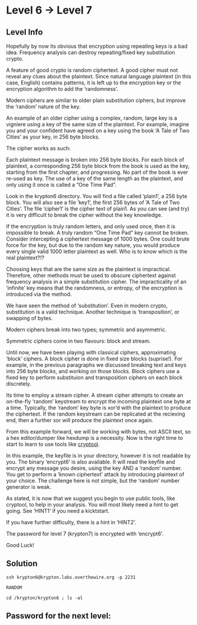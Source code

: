 # Level 6 → Level 7

## Level Info
Hopefully by now its obvious that encryption using repeating keys is a bad idea. Frequency analysis can destroy repeating/fixed key substitution crypto.

A feature of good crypto is random ciphertext. A good cipher must not reveal any clues about the plaintext. Since natural language plaintext (in this case, English) contains patterns, it is left up to the encryption key or the encryption algorithm to add the ‘randomness’.

Modern ciphers are similar to older plain substitution ciphers, but improve the ‘random’ nature of the key.

An example of an older cipher using a complex, random, large key is a vigniere using a key of the same size of the plaintext. For example, imagine you and your confident have agreed on a key using the book ‘A Tale of Two Cities’ as your key, in 256 byte blocks.

The cipher works as such:

Each plaintext message is broken into 256 byte blocks. For each block of plaintext, a corresponding 256 byte block from the book is used as the key, starting from the first chapter, and progressing. No part of the book is ever re-used as key. The use of a key of the same length as the plaintext, and only using it once is called a “One Time Pad”.

Look in the krypton6 directory. You will find a file called ‘plain1’, a 256 byte block. You will also see a file ‘key1’, the first 256 bytes of ‘A Tale of Two Cities’. The file ‘cipher1’ is the cipher text of plain1. As you can see (and try) it is very difficult to break the cipher without the key knowledge.

If the encryption is truly random letters, and only used once, then it is impossible to break. A truly random “One Time Pad” key cannot be broken. Consider intercepting a ciphertext message of 1000 bytes. One could brute force for the key, but due to the random key nature, you would produce every single valid 1000 letter plaintext as well. Who is to know which is the real plaintext?!?

Choosing keys that are the same size as the plaintext is impractical. Therefore, other methods must be used to obscure ciphertext against frequency analysis in a simple substitution cipher. The impracticality of an ‘infinite’ key means that the randomness, or entropy, of the encryption is introduced via the method.

We have seen the method of ‘substitution’. Even in modern crypto, substitution is a valid technique. Another technique is ‘transposition’, or swapping of bytes.

Modern ciphers break into two types; symmetric and asymmetric.

Symmetric ciphers come in two flavours: block and stream.

Until now, we have been playing with classical ciphers, approximating ‘block’ ciphers. A block cipher is done in fixed size blocks (suprise!). For example, in the previous paragraphs we discussed breaking text and keys into 256 byte blocks, and working on those blocks. Block ciphers use a fixed key to perform substituion and transposition ciphers on each block discretely.

Its time to employ a stream cipher. A stream cipher attempts to create an on-the-fly ‘random’ keystream to encrypt the incoming plaintext one byte at a time. Typically, the ‘random’ key byte is xor’d with the plaintext to produce the ciphertext. If the random keystream can be replicated at the recieving end, then a further xor will produce the plaintext once again.

From this example forward, we will be working with bytes, not ASCII text, so a hex editor/dumper like hexdump is a necessity. Now is the right time to start to learn to use tools like [cryptool](https://www.cryptool.org/en/).

In this example, the keyfile is in your directory, however it is not readable by you. The binary ‘encrypt6’ is also available. It will read the keyfile and encrypt any message you desire, using the key AND a ‘random’ number. You get to perform a ‘known ciphertext’ attack by introducing plaintext of your choice. The challenge here is not simple, but the ‘random’ number generator is weak.

As stated, it is now that we suggest you begin to use public tools, like cryptool, to help in your analysis. You will most likely need a hint to get going. See ‘HINT1’ if you need a kicktstart.

If you have further difficulty, there is a hint in ‘HINT2’.

The password for level 7 (krypton7) is encrypted with ‘encrypt6’.

Good Luck!

## Solution
```
ssh krypton6@krypton.labs.overthewire.org -p 2231
```
```
RANDOM
```
```
cd /krypton/krypton6 ; ls -al
```

## Password for the next level:
```

```
